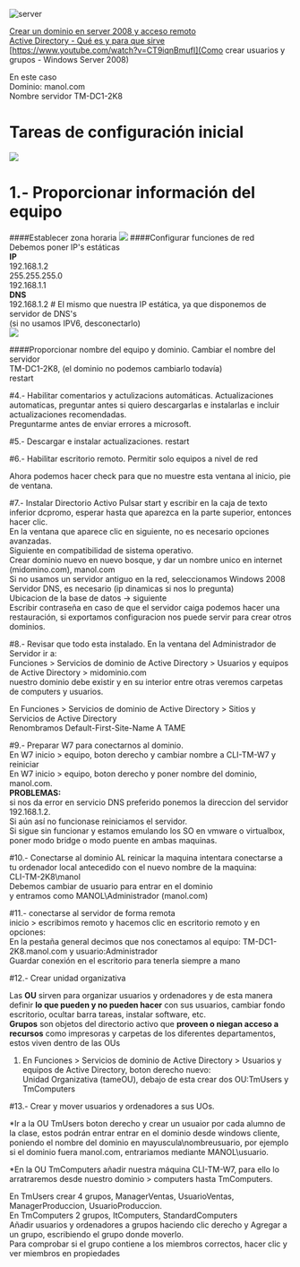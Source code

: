 
![server](http://indinet.es/moodle/pluginfile.php/32/course/section/28/2K8.png)    

[Crear un dominio en server 2008 y acceso remoto](https://www.youtube.com/watch?v=F9pvhKNRGLA)   
[Active Directory - Qué es y para que sirve](https://www.youtube.com/watch?v=nxo98Dyw-2U)   
[https://www.youtube.com/watch?v=CT9iqnBmufI](Como crear usuarios y grupos - Windows Server 2008)   




En este caso   
Dominio: manol.com   
Nombre servidor TM-DC1-2K8  
# Tareas de configuración inicial
![](https://s3-eu-west-1.amazonaws.com/mnybackups/2k8/16-17.JPG)


# 1.- Proporcionar información del equipo
####Establecer zona horaria
![](https://s3-eu-west-1.amazonaws.com/mnybackups/2k8/Captura+de+pantalla+2015-01-29+a+las+9.00.45.png)
####Configurar funciones de red 
Debemos poner IP's estáticas  
**IP**   
192.168.1.2  
255.255.255.0   
192.168.1.1  
**DNS**  
192.168.1.2  # El mismo que nuestra IP estática, ya que disponemos de servidor de DNS's   
(si no usamos IPV6, desconectarlo)  
![](https://s3-eu-west-1.amazonaws.com/mnybackups/2k8/Captura+de+pantalla+2015-01-29+a+las+8.59.50.png)

####Proporcionar nombre del equipo y dominio.
Cambiar el nombre del servidor  
TM-DC1-2K8, (el dominio no podemos cambiarlo todavía)  
restart  

#4.- Habilitar comentarios y actulizacions automáticas.
Actualizaciones automaticas, preguntar antes si quiero descargarlas e instalarlas e incluir actualizaciones recomendadas.   
Preguntarme antes de enviar errores a microsoft.   

#5.- Descargar e instalar actualizaciones.
restart  

#6.- Habilitar escritorio remoto.
Permitir solo equipos a nivel de red  

Ahora podemos hacer check para que no muestre esta ventana al inicio, pie de ventana.  

#7.- Instalar Directorio Activo
Pulsar start y escribir en la caja de texto inferior dcpromo, esperar hasta que aparezca en la parte superior, entonces hacer clic.  
En la ventana que aparece clic en siguiente, no es necesario opciones avanzadas.  
Siguiente en compatibilidad de sistema operativo.  
Crear dominio nuevo en nuevo bosque, y dar un nombre unico en internet (midomino.com), manol.com  
Si no usamos un servidor antiguo en la red, seleccionamos Windows 2008  
Servidor DNS, es necesario (ip dinamicas si nos lo pregunta)  
Ubicacion de la base de datos -> siguiente  
Escribir contraseña en caso de que el servidor caiga podemos hacer una restauración, si exportamos configuracion nos puede servir para crear otros dominios.  

#8.- Revisar que todo esta instalado.
En la ventana del Administrador de Servidor ir a:  
Funciones > Servicios de dominio de Active Directory > Usuarios y equipos de Active Directory > midominio.com  
nuestro dominio debe existir y en su interior entre otras veremos carpetas de computers y usuarios.

En Funciones > Servicios de dominio de Active Directory > Sitios y Servicios de Active Directory  
Renombramos Default-First-Site-Name A TAME  

#9.- Preparar W7 para conectarnos al dominio.   
En W7 inicio > equipo, boton derecho y cambiar nombre a CLI-TM-W7 y reiniciar  
En W7 inicio > equipo, boton derecho y poner nombre del dominio, manol.com.  
**PROBLEMAS:**    
si nos da error en servicio DNS preferido ponemos la direccion del servidor 192.168.1.2.  
Si aún así no funcionase reiniciamos el servidor.  
Si sigue sin funcionar y estamos emulando los SO en vmware o virtualbox, poner modo bridge o modo puente en ambas maquinas.  


#10.- Conectarse al dominio
AL reinicar la maquina intentara conectarse a tu ordenador local antecedido con el nuevo nombre de la maquina:   
CLI-TM-2K8\manol  
Debemos cambiar de usuario para entrar en el dominio  
y entramos como MANOL\Administrador (manol.com)  

#11.- conectarse al servidor de forma remota  
inicio > escribimos remoto y hacemos clic en escritorio remoto y en opciones:   
En la pestaña general decimos que nos conectamos al equipo: TM-DC1-2K8.manol.com y usuario:Administrador  
Guardar conexión en el escritorio para  tenerla siempre a mano  

#12.- Crear unidad organizativa  

  
Las **OU** sirven para organizar usuarios y ordenadores y de esta manera definir **lo que pueden y no pueden hacer** con sus usuarios, cambiar fondo escritorio, ocultar barra tareas, instalar software, etc.   
**Grupos** son objetos del directorio activo que **proveen o niegan acceso a recursos** como impresoras y carpetas de los diferentes departamentos, estos viven dentro de las OUs  


1. En Funciones > Servicios de dominio de Active Directory > Usuarios y equipos de Active Directory, boton derecho 
nuevo:  
Unidad Organizativa (tameOU), debajo de esta crear dos OU:TmUsers y TmComputers  

#13.- Crear y mover usuarios y ordenadores a sus UOs.

*Ir a la OU TmUsers boton derecho y crear un usuaior por cada alumno de la clase, estos podrán entrar entrar en el dominio desde windows cliente, poniendo el nombre del dominio en mayuscula\nombreusuario, por ejemplo si el dominio fuera manol.com, entrariamos mediante MANOL\usuario.
  
*En la OU TmComputers añadir nuestra máquina CLI-TM-W7, para ello lo arratraremos desde nuestro dominio > computers hasta TmComputers.  

En TmUsers crear 4 grupos, ManagerVentas, UsuarioVentas, ManagerProduccion, UsuarioProduccion.  
En TmComputers 2 grupos, ItComputers, StandardComputers  
Añadir usuarios y ordenadores a grupos haciendo clic derecho y Agregar a un grupo, escribiendo el grupo donde moverlo.   
Para comprobar si el grupo contiene a los miembros correctos, hacer clic y ver miembros en propiedades



